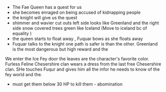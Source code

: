 - The Fae Queen has a quest for us
- she becomes enraged on being accused of kidnapping people
- the knight will give us the quest 
- shimmer and wavier cut outs left side looks like Greenland and the right side snow covered trees green like Iceland (Move to iceland bc of equality )
- the queen starts to float away , Fuquar bows as she floats away
- Fuquar talks to the knight one path is safer is than the other. Greenland is the most dangerous but high reward and the 

We enter the Ice Fey door the leaves are the character's favorite color. 
Furless Feline Chesershire clan wears a dress from the last free Chesershire clan. SHe touches Fuqur and gives him all the infor he needs to know of the fey world and the.
- must get them below 30 HP to kill them - abomination